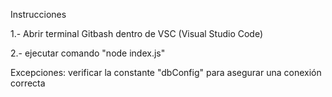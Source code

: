 Instrucciones

1.- Abrir terminal Gitbash dentro de VSC (Visual Studio Code)

2.- ejecutar comando "node index.js"

Excepciones: verificar la constante "dbConfig" para asegurar una conexión correcta
